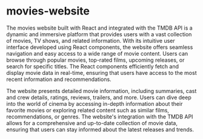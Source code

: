 # movies-website
The movies website built with React and integrated with the TMDB API is a dynamic and immersive platform that provides users with a vast collection of movies, TV shows, and related information. 
With its intuitive user interface developed using React components, the website offers seamless navigation and easy access to a wide range of movie content. Users can browse through popular movies, top-rated films, upcoming releases, or search for specific titles. The React components efficiently fetch and display movie data in real-time, ensuring that users have access to the most recent information and recommendations.

The website presents detailed movie information, including summaries, cast and crew details, ratings, reviews, trailers, and more. Users can dive deep into the world of cinema by accessing in-depth information about their favorite movies or exploring related content such as similar films, recommendations, or genres. The website's integration with the TMDB API allows for a comprehensive and up-to-date collection of movie data, ensuring that users can stay informed about the latest releases and trends.
